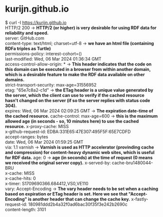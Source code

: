 # kurijn.github.io

$ curl -I https://kurijn.github.io  
HTTP/2 200 &rarr; **HTTP/2 (or higher) is very desirable for using RDF data for reliability and speed.**  
server: GitHub.com  
content-type: text/html; charset=utf-8  &rarr; **we have an html file (containing RDFa triples as Turtle)**  
permissions-policy: interest-cohort=()  
last-modified: Wed, 06 Mar 2024 01:36:34 GMT  
access-control-allow-origin: *  &rarr; **This header indicates that the code on this domain can be executed in a browser from within another domain, which is a desirable feature to make the RDF data available on other domains.**  
strict-transport-security: max-age=31556952  
etag: "65e7c8a2-c1d" &rarr; **the ETag header is a unique value generated by the server, which the client can use to verify if the cached resource hasn't changed on the server (if so the server replies with status code 304).**  
expires: Wed, 06 Mar 2024 02:09:25 GMT   &rarr; **The expiration date-time of the cached resource.**
cache-control: max-age=600 &rarr; **this is the maximum allowed age (in seconds - so, 10 minutes here) to use the cached resource.**
x-proxy-cache: MISS  
x-github-request-id: EDBA:331E65:47E307:495F5F:65E7CDFD  
accept-ranges: bytes  
date: Wed, 06 Mar 2024 01:59:25 GMT  
via: 1.1 varnish  &rarr; **Varnish is used as HTTP accelerator (provinding cache and compression) for content-heavy dynamic web sites, which is useful for RDF data.**
age: 0    &rarr; **age (in seconds) at the time of request (0 means we received the original server copy).**
x-served-by: cache-bru1480044-BRU  
x-cache: MISS  
x-cache-hits: 0  
x-timer: S1709690366.684412,VS0,VE110  
vary: Accept-Encoding   &rarr; **The vary header needs to be set when a caching based on expiration or ETag header is set. Here we see that "Accept-Encoding" is another header that can change the cache key.**
x-fastly-request-id: 180981ddd2b4a32f0ad6bac30f35f3e242b2690c  
content-length: 3101  
